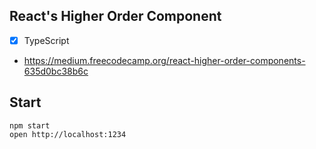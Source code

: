 ## React's Higher Order Component

- [x] TypeScript
- https://medium.freecodecamp.org/react-higher-order-components-635d0bc38b6c

## Start

```
npm start
open http://localhost:1234
```